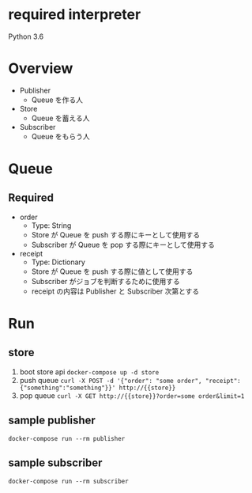 # required interpreter
Python 3.6
# Overview
* Publisher
    * Queue を作る人
* Store
    * Queue を蓄える人
* Subscriber
    * Queue をもらう人
# Queue
## Required
* order
    * Type: String
    * Store が Queue を push する際にキーとして使用する
    * Subscriber が Queue を pop する際にキーとして使用する
* receipt
    * Type: Dictionary
    * Store が Queue を push する際に値として使用する
    * Subscriber がジョブを判断するために使用する
    * receipt の内容は Publisher と Subscriber 次第とする
# Run
## store
1. boot store api
`docker-compose up -d store`
1. push queue
`curl -X POST -d '{"order": "some order", "receipt": {"something":"something"}}' http://{{store}}`
1. pop queue
`curl -X GET http://{{store}}?order=some order&limit=1`
## sample publisher
`docker-compose run --rm publisher`
## sample subscriber
`docker-compose run --rm subscriber`
